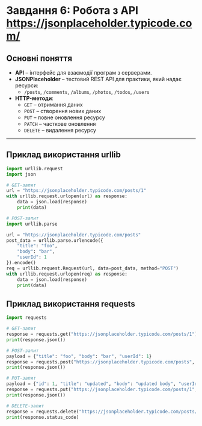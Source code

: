 # Завдання 6: Робота з API https://jsonplaceholder.typicode.com/

## Основні поняття

- **API** – інтерфейс для взаємодії програм з серверами.
- **JSONPlaceholder** – тестовий REST API для практики, який надає ресурси:
  - `/posts`, `/comments`, `/albums`, `/photos`, `/todos`, `/users`
- **HTTP-методи**:
  - `GET` – отримання даних
  - `POST` – створення нових даних
  - `PUT` – повне оновлення ресурсу
  - `PATCH` – часткове оновлення
  - `DELETE` – видалення ресурсу

---

## Приклад використання **urllib**

```python
import urllib.request
import json

# GET-запит
url = "https://jsonplaceholder.typicode.com/posts/1"
with urllib.request.urlopen(url) as response:
    data = json.load(response)
    print(data)

# POST-запит
import urllib.parse

url = "https://jsonplaceholder.typicode.com/posts"
post_data = urllib.parse.urlencode({
    "title": "foo",
    "body": "bar",
    "userId": 1
}).encode()
req = urllib.request.Request(url, data=post_data, method="POST")
with urllib.request.urlopen(req) as response:
    data = json.load(response)
    print(data)
```

## Приклад використання requests

```python
import requests

# GET-запит
response = requests.get("https://jsonplaceholder.typicode.com/posts/1")
print(response.json())

# POST-запит
payload = {"title": "foo", "body": "bar", "userId": 1}
response = requests.post("https://jsonplaceholder.typicode.com/posts", json=payload)
print(response.json())

# PUT-запит
payload = {"id": 1, "title": "updated", "body": "updated body", "userId": 1}
response = requests.put("https://jsonplaceholder.typicode.com/posts/1", json=payload)
print(response.json())

# DELETE-запит
response = requests.delete("https://jsonplaceholder.typicode.com/posts/1")
print(response.status_code)
```
